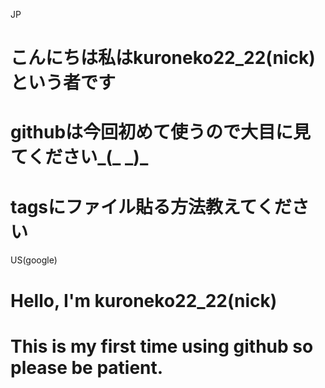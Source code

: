 <centor>JP</centor>
<h1>こんにちは私はkuroneko22_22(nick)という者です</h1>
<h1>githubは今回初めて使うので大目に見てください_(_ _)_</h1>
<h1>                                                         tagsにファイル貼る方法教えてください</h1>
<centor>US(google)</centor>
<h1>Hello, I'm kuroneko22_22(nick)</h1>
<h1>This is my first time using github so please be patient.</h1>
